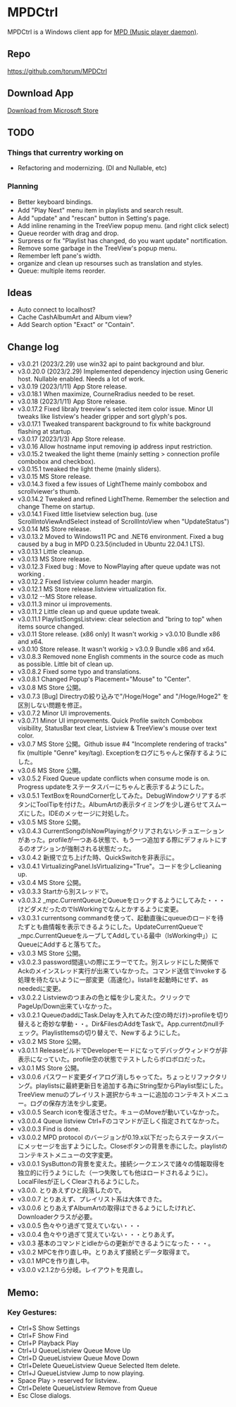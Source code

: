 ﻿# MPDCtrl

MPDCtrl is a Windows client app for [MPD (Music player daemon)](http://www.musicpd.org/). 

## Repo
https://github.com/torum/MPDCtrl

## Download App

 [Download from Microsoft Store](https://www.microsoft.com/store/apps/9NCC3NTG9DP3)
 

## TODO

### Things that currentry working on

- Refactoring and modernizing. (DI and Nullable, etc)

### Planning
*  Better keyboard bindings.
*  Add "Play Next" menu item in playlists and search result.　
*  Add "update" and "rescan" button in Setting's page.
*  Add inline renaming in the TreeView popup menu. (and right click select)
*  Queue reorder with drag and drop.
*  Surpress or fix "Playlist has changed, do you want update" nortification.
*  Remove some garbage in the TreeView's popup menu.
*  Remember left pane's width.
*  organize and clean up resourses such as translation and styles.
*  Queue: multiple items reorder.

## Ideas
*  Auto connect to localhost?
*  Cache CashAlbumArt and Album view?
*  Add Search option "Exact" or "Contain".


## Change log
* v3.0.21   (2023/2.29) use win32 api to paint background and blur.
* v3.0.20.0 (2023/2.29) Implemented dependency injection using Generic host. Nullable enabled. Needs a lot of work. 
* v3.0.19   (2023/1/11) App Store release. 
* v3.0.18.1 When maximize, CourneRradius needed to be reset.
* v3.0.18   (2023/1/11) App Store release. 
* v3.0.17.2 Fixed libraly treeview's selected item color issue. Minor UI tweaks like listview's header gripper and sort glyph's pos.
* v3.0.17.1 Tweaked transparent background to fix white background flashing at startup.
* v3.0.17   (2023/1/3) App Store release. 
* v3.0.16   Allow hostname input removing ip address input restriction.
* v3.0.15.2 tweaked the light theme (mainly setting > connection profile combobox and checkbox).
* v3.0.15.1 tweaked the light theme (mainly sliders).
* v3.0.15   MS Store release.
* v3.0.14.3 fixed a few issues of LightTheme mainly combobox and scrollviewer's thumb.
* v3.0.14.2 Tweaked and refined LightTheme. Remember the selection and change Theme on startup.
* v3.0.14.1 Fixed little lisetview selection bug. (use ScrollIntoViewAndSelect instead of ScrollIntoView when "UpdateStatus") 
* v3.0.14   MS Store release.
* v3.0.13.2 Moved to Windows11 PC and .NET6 environment. Fixed a bug caused by a bug in MPD 0.23.5(included in Ubuntu 22.04.1 LTS).
* v3.0.13.1 Little cleanup.
* v3.0.13   MS Store release.
* v3.0.12.3 Fixed bug : Move to NowPlaying after queue update was not working . 
* v3.0.12.2 Fixed listview column header margin.
* v3.0.12.1 MS Store release.listview virtualization fix.
* v3.0.12   --MS Store release.
* v3.0.11.3 minor ui improvements.
* v3.0.11.2 Little clean up and queue update tweak. 
* v3.0.11.1 PlaylistSongsListview: clear selection and "bring to top" when items source changed.
* v3.0.11   Store release. (x86 only)  It wasn't workig > v3.0.10 Bundle x86 and x64.
* v3.0.10   Store release.  It wasn't workig > v3.0.9 Bundle x86 and x64.
* v3.0.8.3 Removed none English comments in the source code as much as possible. Little bit of clean up.
* v3.0.8.2 Fixed some typo and translations.
* v3.0.8.1 Changed Popup's Placement="Mouse" to "Center".
* v3.0.8   MS Store 公開。
* v3.0.7.3 [Bug] Directryの絞り込みで"/Hoge/Hoge" and "/Hoge/Hoge2" を区別しない問題を修正。
* v3.0.7.2 Minor UI improvements.
* v3.0.7.1 Minor UI improvements. Quick Profile switch Combobox visibility, StatusBar text clear, Listview & TreeView's mouse over text color.
* v3.0.7   MS Store 公開。Github issue #4 "Incomplete rendering of tracks" fix (multiple "Genre" key/tag). Exceptionをログにちゃんと保存するようにした。
* v3.0.6   MS Store 公開。
* v3.0.5.2 Fixed Queue update conflicts when consume mode is on. Progress updateをステータスバーにちゃんと表示するようにした。 
* v3.0.5.1 TextBoxをRoundCorner化してみた。DebugWindowクリアするボタンにToolTipを付けた。AlbumArtの表示タイミングを少し遅らせてスムーズにした。IDEのメッセージに対処した。
* v3.0.5   MS Store 公開。
* v3.0.4.3 CurrentSongのIsNowPlayingがクリアされないシチュエーションがあった。profileが一つある状態で、もう一つ追加する際にデフォルトにするのオプションが強制される状態だった。
* v3.0.4.2 新規で立ち上げた時、QuickSwitchを非表示に。
* v3.0.4.1 VirtualizingPanel.IsVirtualizing="True"。コードを少しclieaning up.
* v3.0.4   MS Store 公開。
* v3.0.3.3 Startから別スレッドで。
* v3.0.3.2 _mpc.CurrentQueueとQueueをロックするようにしてみた・・・けどダメだったのでIsWorkingでなんとかするように変更。
* v3.0.3.1 currentsong commandを使って、起動直後にqueueのロードを待たずとも曲情報を表示できるようにした。UpdateCurrentQueueで_mpc.CurrentQueueをループしてAddしている最中（IsWorking中」）にQueueにAddすると落ちてた。
* v3.0.3   MS Store 公開。
* v3.0.2.3 password間違いの際にエラーでてた。別スレッドにした関係でAckのメインスレッド実行が出来ていなかった。コマンド送信でInvokeする処理を待たないように一部変更（高速化）。listallを起動時にせず、as neededに変更。
* v3.0.2.2 Listviewのつまみの色と幅を少し変えた。クリックでPageUp/Down出来ていなかった。
* v3.0.2.1 QueueのaddにTask.Delayを入れてみた(空の時だけ)>profileを切り替えると奇妙な挙動・・。Dir&FilesのAddをTaskで。App.currentのnullチェック。PlaylistItemsの切り替えで、Newするようにした。
* v3.0.2   MS Store 公開。
* v3.0.1.1 ReleaseビルドでDeveloperモードになってデバッグウィンドウが非表示になっていた。profile空の状態でテストしたらボロボロだった。
* v3.0.1   MS Store 公開。
* v3.0.0.6 パスワード変更ダイアログ消しちゃってた。ちょっとリファクタリング。playlistsに最終更新日を追加する為にString型からPlaylist型にした。TreeView menuのプレイリスト選択からキューに追加のコンテキストメニュー。ログの保存方法を少し変更。
* v3.0.0.5 Search iconを復活させた。キューのMoveが動いていなかった。
* v3.0.0.4 Queue listview Ctrl+Fのコマンドが正しく指定されてなかった。
* v3.0.0.3 Find is done.
* v3.0.0.2 MPD protocol のバージョンが0.19.x以下だったらステータスバーにメッセージを出すようにした。Closeボタンの背景を赤にした。playlistのコンテキストメニューの文字変更。
* v3.0.0.1 SysButtonの背景を変えた。接続シークエンスで諸々の情報取得を独立的に行うようにした（一つ失敗しても他はロードされるように）。LocalFilesが正しくClearされるようにした。
* v3.0.0.  とりあえずひと段落したので。
* v3.0.0.7 とりあえず、プレイリスト系は大体できた。
* v3.0.0.6 とりあえずAlbumArtの取得はできるようにしたけれど、Downloaderクラスが必要。
* v3.0.0.5 色々やり過ぎて覚えていない・・・
* v3.0.0.4 色々やり過ぎて覚えていない・・・とりあえず。
* v3.0.3 基本のコマンドとidleからの更新ができるようになった・・・。
* v3.0.2 MPCを作り直し中。とりあえず接続とデータ取得まで。
* v3.0.1 MPCを作り直し中。 
* v3.0.0 v2.1.2から分岐。レイアウトを見直し。

## Memo:
###  Key Gestures:
*  Ctrl+S Show Settings
*  Ctrl+F Show Find 
*  Ctrl+P Playback Play
*  Ctrl+U QueueListview Queue Move Up
*  Ctrl+D QueueListview Queue Move Down
*  Ctrl+Delete QueueListview Queue Selected Item delete.
*  Ctrl+J QueueListview Jump to now playing.
*  Space Play > reserved for listview..
*  Ctrl+Delete QueueListview Remove from Queue
*  Esc Close dialogs.